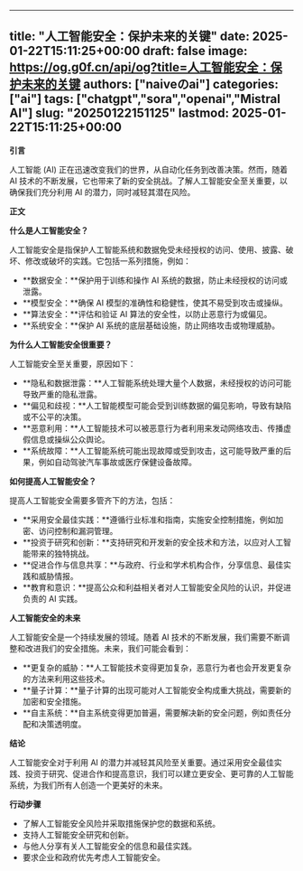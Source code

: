 
---
title: "人工智能安全：保护未来的关键"
date: 2025-01-22T15:11:25+00:00
draft: false
image: https://og.g0f.cn/api/og?title=人工智能安全：保护未来的关键
authors: ["naiveのai"]
categories: ["ai"]
tags: ["chatgpt","sora","openai","Mistral AI"]
slug: "20250122151125"
lastmod: 2025-01-22T15:11:25+00:00
---
**引言**

人工智能 (AI) 正在迅速改变我们的世界，从自动化任务到改善决策。然而，随着 AI 技术的不断发展，它也带来了新的安全挑战。了解人工智能安全至关重要，以确保我们充分利用 AI 的潜力，同时减轻其潜在风险。

**正文**

**什么是人工智能安全？**

人工智能安全是指保护人工智能系统和数据免受未经授权的访问、使用、披露、破坏、修改或破坏的实践。它包括一系列措施，例如：

- **数据安全：**保护用于训练和操作 AI 系统的数据，防止未经授权的访问或泄露。
- **模型安全：**确保 AI 模型的准确性和稳健性，使其不易受到攻击或操纵。
- **算法安全：**评估和验证 AI 算法的安全性，以防止恶意行为或偏见。
- **系统安全：**保护 AI 系统的底层基础设施，防止网络攻击或物理威胁。

**为什么人工智能安全很重要？**

人工智能安全至关重要，原因如下：

- **隐私和数据泄露：**人工智能系统处理大量个人数据，未经授权的访问可能导致严重的隐私泄露。
- **偏见和歧视：**人工智能模型可能会受到训练数据的偏见影响，导致有缺陷或不公平的决策。
- **恶意利用：**人工智能技术可以被恶意行为者利用来发动网络攻击、传播虚假信息或操纵公众舆论。
- **系统故障：**人工智能系统可能出现故障或受到攻击，这可能导致严重的后果，例如自动驾驶汽车事故或医疗保健设备故障。

**如何提高人工智能安全？**

提高人工智能安全需要多管齐下的方法，包括：

- **采用安全最佳实践：**遵循行业标准和指南，实施安全控制措施，例如加密、访问控制和漏洞管理。
- **投资于研究和创新：**支持研究和开发新的安全技术和方法，以应对人工智能带来的独特挑战。
- **促进合作与信息共享：**与政府、行业和学术机构合作，分享信息、最佳实践和威胁情报。
- **教育和意识：**提高公众和利益相关者对人工智能安全风险的认识，并促进负责的 AI 实践。

**人工智能安全的未来**

人工智能安全是一个持续发展的领域。随着 AI 技术的不断发展，我们需要不断调整和改进我们的安全措施。未来，我们可能会看到：

- **更复杂的威胁：**人工智能技术变得更加复杂，恶意行为者也会开发更复杂的方法来利用这些技术。
- **量子计算：**量子计算的出现可能对人工智能安全构成重大挑战，需要新的加密和安全措施。
- **自主系统：**自主系统变得更加普遍，需要解决新的安全问题，例如责任分配和决策透明度。

**结论**

人工智能安全对于利用 AI 的潜力并减轻其风险至关重要。通过采用安全最佳实践、投资于研究、促进合作和提高意识，我们可以建立更安全、更可靠的人工智能系统，为我们所有人创造一个更美好的未来。

**行动步骤**

- 了解人工智能安全风险并采取措施保护您的数据和系统。
- 支持人工智能安全研究和创新。
- 与他人分享有关人工智能安全的信息和最佳实践。
- 要求企业和政府优先考虑人工智能安全。
